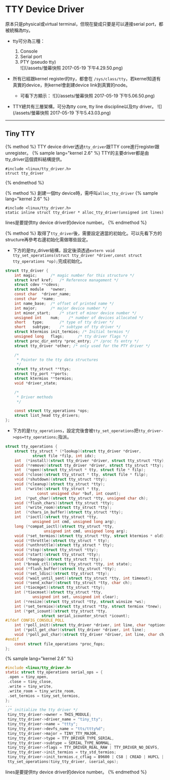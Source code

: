 # TTY Device Driver

原本只是physical或virtual terminal，但現在變成只要是可以連接serial port，都被統稱為tty。

* tty可分為三種：  
  1. Console  
  2. Serial port  
  3. PTY \(pseudo tty\)  
     ![](/assets/螢幕快照 2017-05-19 下午4.29.50.png)

* 所有已經跟kernel register的tty，都會在 `/sys/class/tty`，若kernel知道有真實的device，則kernel會創建device link到真實的node。

  * 可看下方顯示：
    ![](/assets/螢幕快照 2017-05-19 下午5.06.50.png)

* TTY總共有三層架構，可分為tty core, tty line discipline以及tty driver。
  ![](/assets/螢幕快照 2017-05-19 下午5.43.03.png)

---

## Tiny TTY
{% method %}
TTY device driver透過`tty_driver`跟TTY core進行register跟unregister。
{% sample lang="kernel 2.6" %}
TTY的主要driver都是由tty_driver這個資料結構提供。
``` clike=
#include <linux/tty_driver.h>
struct tty_driver
```
{% endmethod %}

{% method %}
創建一個tty device時，需呼叫`alloc_tty_driver`
{% sample lang="kernel 2.6" %}
``` clike=
#include <linux/tty_driver.h>
static inline struct tty_driver * alloc_tty_driver(unsigned int lines)
```
lines是要提供tty device driver的device number。
{% endmethod %}


{% method %}
取得了`tty_driver`後，需要設定適當的初始化。可以先看下方的structure再參考右邊初始化需做哪些設定。
* 下方的是tty_driver結構，設定後須透過`extern void tty_set_operations(struct tty_driver *driver,const struct tty_operations *op);`完成初始化。

``` C
struct tty_driver {
	int	magic;		/* magic number for this structure */
	struct kref kref;	/* Reference management */
	struct cdev **cdevs;
	struct module	*owner;
	const char	*driver_name;
	const char	*name;
	int	name_base;	/* offset of printed name */
	int	major;		/* major device number */
	int	minor_start;	/* start of minor device number */
	unsigned int	num;	/* number of devices allocated */
	short	type;		/* type of tty driver */
	short	subtype;	/* subtype of tty driver */
	struct ktermios init_termios; /* Initial termios */
	unsigned long	flags;		/* tty driver flags */
	struct proc_dir_entry *proc_entry; /* /proc fs entry */
	struct tty_driver *other; /* only used for the PTY driver */

	/*
	 * Pointer to the tty data structures
	 */
	struct tty_struct **ttys;
	struct tty_port **ports;
	struct ktermios **termios;
	void *driver_state;

	/*
	 * Driver methods
	 */

	const struct tty_operations *ops;
	struct list_head tty_drivers;
};
```
* 下方的是`tty_operations`，設定完後會被`tty_set_operations`把`tty_driver->ops=tty_operations;`指派。
``` C
struct tty_operations {
	struct tty_struct * (*lookup)(struct tty_driver *driver,
			struct file *filp, int idx);
	int  (*install)(struct tty_driver *driver, struct tty_struct *tty);
	void (*remove)(struct tty_driver *driver, struct tty_struct *tty);
	int  (*open)(struct tty_struct * tty, struct file * filp);
	void (*close)(struct tty_struct * tty, struct file * filp);
	void (*shutdown)(struct tty_struct *tty);
	void (*cleanup)(struct tty_struct *tty);
	int  (*write)(struct tty_struct * tty,
		      const unsigned char *buf, int count);
	int  (*put_char)(struct tty_struct *tty, unsigned char ch);
	void (*flush_chars)(struct tty_struct *tty);
	int  (*write_room)(struct tty_struct *tty);
	int  (*chars_in_buffer)(struct tty_struct *tty);
	int  (*ioctl)(struct tty_struct *tty,
		    unsigned int cmd, unsigned long arg);
	long (*compat_ioctl)(struct tty_struct *tty,
			     unsigned int cmd, unsigned long arg);
	void (*set_termios)(struct tty_struct *tty, struct ktermios * old);
	void (*throttle)(struct tty_struct * tty);
	void (*unthrottle)(struct tty_struct * tty);
	void (*stop)(struct tty_struct *tty);
	void (*start)(struct tty_struct *tty);
	void (*hangup)(struct tty_struct *tty);
	int (*break_ctl)(struct tty_struct *tty, int state);
	void (*flush_buffer)(struct tty_struct *tty);
	void (*set_ldisc)(struct tty_struct *tty);
	void (*wait_until_sent)(struct tty_struct *tty, int timeout);
	void (*send_xchar)(struct tty_struct *tty, char ch);
	int (*tiocmget)(struct tty_struct *tty);
	int (*tiocmset)(struct tty_struct *tty,
			unsigned int set, unsigned int clear);
	int (*resize)(struct tty_struct *tty, struct winsize *ws);
	int (*set_termiox)(struct tty_struct *tty, struct termiox *tnew);
	int (*get_icount)(struct tty_struct *tty,
				struct serial_icounter_struct *icount);
#ifdef CONFIG_CONSOLE_POLL
	int (*poll_init)(struct tty_driver *driver, int line, char *options);
	int (*poll_get_char)(struct tty_driver *driver, int line);
	void (*poll_put_char)(struct tty_driver *driver, int line, char ch);
#endif
	const struct file_operations *proc_fops;
};
```
{% sample lang="kernel 2.6" %}
``` C
#include <linux/tty_driver.h>
static struct tty_operations serial_ops = {
 .open = tiny_open,
 .close = tiny_close,
 .write = tiny_write,
 .write_room = tiny_write_room,
 .set_termios = tiny_set_termios,
};
...
 /* initialize the tty driver */
 tiny_tty_driver->owner = THIS_MODULE;
 tiny_tty_driver->driver_name = "tiny_tty";
 tiny_tty_driver->name = "ttty";
 tiny_tty_driver->devfs_name = "tts/ttty%d";
 tiny_tty_driver->major = TINY_TTY_MAJOR,
 tiny_tty_driver->type = TTY_DRIVER_TYPE_SERIAL,
 tiny_tty_driver->subtype = SERIAL_TYPE_NORMAL,
 tiny_tty_driver->flags = TTY_DRIVER_REAL_RAW | TTY_DRIVER_NO_DEVFS,
 tiny_tty_driver->init_termios = tty_std_termios;
 tiny_tty_driver->init_termios.c_cflag = B9600 | CS8 | CREAD | HUPCL | CLOCAL;
 tty_set_operations(tiny_tty_driver, &serial_ops);
```
lines是要提供tty device driver的device number。
{% endmethod %}












